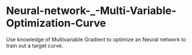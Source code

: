 # Neural-network-_-Multi-Variable-Optimization-Curve
Use knowledge of Multivariable Gradient to optimize an Neural network to train out a target curve. 
